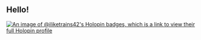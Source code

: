 ## Hello!

<!--
**iliketrains42/iliketrains42** is a ✨ _special_ ✨ repository because its `README.md` (this file) appears on your GitHub profile.

Here are some ideas to get you started:

- 🔭 I’m currently working on ...
- 🌱 I’m currently learning ...
- 👯 I’m looking to collaborate on ...
- 🤔 I’m looking for help with ...
- 💬 Ask me about ...
- 📫 How to reach me: ...
- 😄 Pronouns: ...
- ⚡ Fun fact: ...
-->
[![An image of @iliketrains42's Holopin badges, which is a link to view their full Holopin profile](https://holopin.me/iliketrains42)](https://holopin.io/@iliketrains42)
